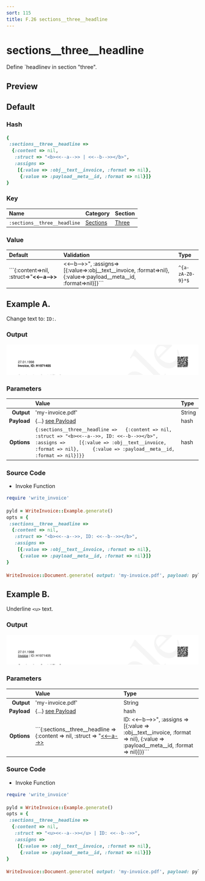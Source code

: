 ```yaml
---
sort: 115
title: F.26 sections__three__headline
---
```

# sections__three__headline

Define `headlinev in section "three".


## Preview

<div >
    <canvas id='canvas' search=':sections__three__headline' palette='option_detail'></canvas>
</div>
<script src="../assets/js/marker.js"></script>  

 
## Default

### Hash

```ruby
{
 :sections__three__headline => 
  {:content => nil,
   :struct => "<b><<--a-->> | <<--b-->></b>",
   :assigns => 
    [{:value => :obj__text__invoice, :format => nil},
     {:value => :payload__meta__id, :format => nil}]}
} 
```

### Key

| **Name** | **Category** | **Section** |
| :--- | :--- | :--- |
| ```:sections__three__headline``` |  [Sections](./#sections) | [Three](/sections/three) |

### Value



| **Default**| **Validation**| **Type** |
| :--- | :--- | :--- |
| ```{:content=>nil, :struct=>"<b><<--a-->> | <<--b-->></b>", :assigns=>[{:value=>:obj__text__invoice, :format=>nil}, {:value=>:payload__meta__id, :format=>nil}]}``` | ```^{a-zA-Z0-9}*$``` | Hash |

## Example A.

Change text to: `ID:`.

### Output

<img src="../assets/images/options/sections__three__headline--a.png">



### Parameters

| | **Value** | **Type** |
|------:|:------|:------|
| **Output** | 'my-invoice.pdf' | String |
| **Payload** | {...} [see Payload](../payload) | hash |
| **Options** | ```{:sections__three__headline =>   {:content => nil,   :struct => "<b><<--a-->>, ID: <<--b-->></b>",   :assigns =>     [{:value => :obj__text__invoice, :format => nil},     {:value => :payload__meta__id, :format => nil}]}}``` | hash |


### Source Code

* Invoke Function

```ruby
require 'write_invoice'
 
pyld = WriteInvoice::Example.generate()
opts = {
 :sections__three__headline => 
  {:content => nil,
   :struct => "<b><<--a-->>, ID: <<--b-->></b>",
   :assigns => 
    [{:value => :obj__text__invoice, :format => nil},
     {:value => :payload__meta__id, :format => nil}]}
}
 
WriteInvoice::Document.generate( output: 'my-invoice.pdf', payload: pyld, options: opts )

```

## Example B.

Underline `<u>` text.

### Output

<img src="../assets/images/options/sections__three__headline--b.png">



### Parameters

| | **Value** | **Type** |
|------:|:------|:------|
| **Output** | 'my-invoice.pdf' | String |
| **Payload** | {...} [see Payload](../payload) | hash |
| **Options** | ```{:sections__three__headline =>   {:content => nil,   :struct => "<u><<--a-->></u> | ID: <<--b-->>",   :assigns =>     [{:value => :obj__text__invoice, :format => nil},     {:value => :payload__meta__id, :format => nil}]}}``` | hash |


### Source Code

* Invoke Function

```ruby
require 'write_invoice'
 
pyld = WriteInvoice::Example.generate()
opts = {
 :sections__three__headline => 
  {:content => nil,
   :struct => "<u><<--a-->></u> | ID: <<--b-->>",
   :assigns => 
    [{:value => :obj__text__invoice, :format => nil},
     {:value => :payload__meta__id, :format => nil}]}
}
 
WriteInvoice::Document.generate( output: 'my-invoice.pdf', payload: pyld, options: opts )

```

